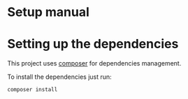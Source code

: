 Setup manual
=================

# Setting up the dependencies

This project uses [composer](https://getcomposer.org/) for dependencies management.

To install the dependencies just run:

```bash
composer install
```
